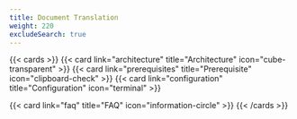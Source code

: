 ```yaml
---
title: Document Translation
weight: 220
excludeSearch: true
---
```


{{< cards >}}
  {{< card link="architecture" title="Architecture" icon="cube-transparent" >}}
  {{< card link="prerequisites" title="Prerequisite" icon="clipboard-check" >}}
  {{< card link="configuration" title="Configuration" icon="terminal" >}}
  <!-- {{< card link="post-install" title="Post Install" icon="view-grid-add" >}} -->
  {{< card link="faq" title="FAQ" icon="information-circle" >}}
{{< /cards >}}